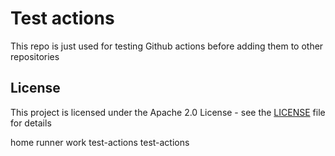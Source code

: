 # Test actions

This repo is just used for testing Github actions before adding them to other repositories

<!-- auto-license -->
## License

This project is licensed under the Apache 2.0 License - see the [LICENSE](LICENSE) file for details

<!-- auto-license -->

<!-- auto-pwd -->
 home runner work test-actions test-actions

<!-- auto-pwd -->
